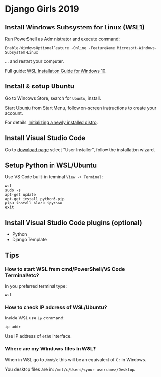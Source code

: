 # Django Girls 2019

## Install Windows Subsystem for Linux (WSL1)
Run PowerShell as Administrator and execute command:
```
Enable-WindowsOptionalFeature -Online -FeatureName Microsoft-Windows-Subsystem-Linux
```
... and restart your computer.

Full guide: [WSL Installation Guide for Windows 10](https://docs.microsoft.com/en-us/windows/wsl/install-win10).

## Install & setup Ubuntu
Go to Windows Store, search for `Ubuntu`, install.

Start Ubuntu from Start Menu, follow on-screen instructions to create your account.

For details: [Initializing a newly installed distro](https://docs.microsoft.com/en-us/windows/wsl/initialize-distro).

## Install Visual Studio Code
Go to [download page](https://code.visualstudio.com/download) select "User Installer", follow the installation wizard.

## Setup Python in WSL/Ubuntu
Use VS Code built-in terminal `View -> Terminal`:
```
wsl
sudo -s
apt-get update
apt-get install python3-pip
pip3 install black ipython
exit
```

## Install Visual Studio Code plugins (optional)
 * Python
 * Django Template

## Tips

### How to start WSL from cmd/PowerShell/VS Code Terminal/etc?
In you preferred terminal type:
```
wsl
```

### How to check IP address of WSL/Ubuntu?
Inside WSL use `ip` command:
```
ip addr
```
Use IP address of `eth0` interface.

### Where are my Windows files in WSL?
When in WSL go to `/mnt/c` this will be an equivalent of `C:` in Windows.

You desktop files are in: `/mnt/c/Users/<your username>/Desktop`.